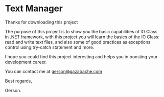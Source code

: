 Text Manager
============

Thanks for downloading this project

The purpose of this project is to show you the basic capabilities of IO Class
in .NET framework, with this project you will learn the basics of the IO
Class: read and write text files, and also some of good practices as
exceptions control using try-catch statement and more.

I hope you could find this project interesting and helps you in boosting your development career.

You can contact me at gerson@gazabache.com

Best regards,

Gerson.
